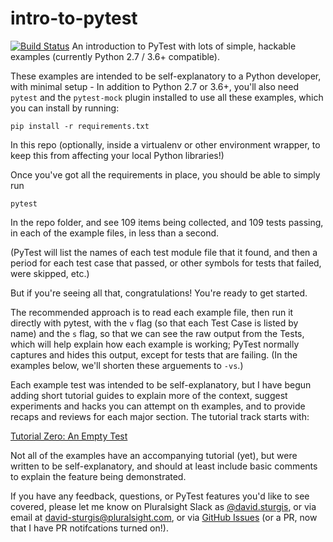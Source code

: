 # intro-to-pytest

[![Build Status](https://drone.chasexd.com/api/badges/chasexd/intro-to-pytest/status.svg)](https://drone.chasexd.com/chasexd/intro-to-pytest)
An introduction to PyTest with lots of simple, hackable examples (currently Python 2.7 / 3.6+ compatible).

These examples are intended to be self-explanatory to a Python developer, with minimal setup - In addition to Python 2.7 or 3.6+, you'll also need `pytest` and the `pytest-mock` plugin installed to use all these examples, which you can install by running:

```
pip install -r requirements.txt
```

In this repo (optionally, inside a virtualenv or other environment wrapper, to keep this from affecting your local Python libraries!)

Once you've got all the requirements in place, you should be able to simply run

```
pytest
```

In the repo folder, and see 109 items being collected, and 109 tests passing, in each of the example files, in less than a second.

(PyTest will list the names of each test module file that it found, and then a period for each test case that passed, or other symbols for tests that failed, were skipped, etc.)

But if you're seeing all that, congratulations! You're ready to get started.

The recommended approach is to read each example file, then run it directly with pytest, with the `v` flag (so that each Test Case is listed by name) and the `s` flag, so that we can see the raw output from the Tests, which will help explain how each example is working; PyTest normally captures and hides this output, except for tests that are failing. (In the examples below, we'll shorten these arguements to `-vs`.)

Each example test was intended to be self-explanatory, but I have begun adding short tutorial guides to explain more of the context, suggest experiments and hacks you can attempt on th examples, and to provide recaps and reviews for each major section. The tutorial track starts with:

[Tutorial Zero: An Empty Test](https://github.com/pluralsight/intro-to-pytest/blob/master/tutorials/00_empty_test.md)

Not all of the examples have an accompanying tutorial (yet), but were written to be self-explanatory, and should at least include basic comments to explain the feature being demonstrated.

If you have any feedback, questions, or PyTest features you'd like to see covered, please let me know on Pluralsight Slack as [@david.sturgis](https://pluralsight.slack.com/team/U036DTQQ1), or via email at [david-sturgis@pluralsight.com](mailto:david-sturgis@pluralsight.com), or via [GitHub Issues](https://github.com/pluralsight/intro-to-pytest/issues) (or a PR, now that I have PR notifcations turned on!).
